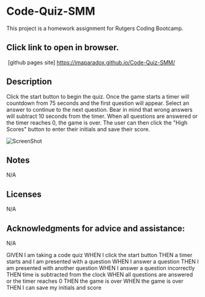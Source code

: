 # Code-Quiz-SMM

This project is a homework assignment for Rutgers Coding Bootcamp.

## Click link to open in browser.
​
[github pages site] https://imaparadox.github.io/Code-Quiz-SMM/
​
## Description 
Click the start button to begin the quiz. Once the game starts a timer will countdown from 75 seconds and the first question will appear. Select an answer to continue to the next question. Bear in mind that wrong answers will subtract 10 seconds from the timer. When all questions are answered or the timer reaches 0, the game is over. The user can then click the "High Scores" button to enter their initials and save their score. 

![ScreenShot](assets/images/main-page.png "ScreenShot")

## Notes
N/A

## Licenses
N/A

## Acknowledgments for advice and assistance:
N/A

GIVEN I am taking a code quiz
WHEN I click the start button
THEN a timer starts and I am presented with a question
WHEN I answer a question
THEN I am presented with another question
WHEN I answer a question incorrectly
THEN time is subtracted from the clock
WHEN all questions are answered or the timer reaches 0
THEN the game is over
WHEN the game is over
THEN I can save my initials and score